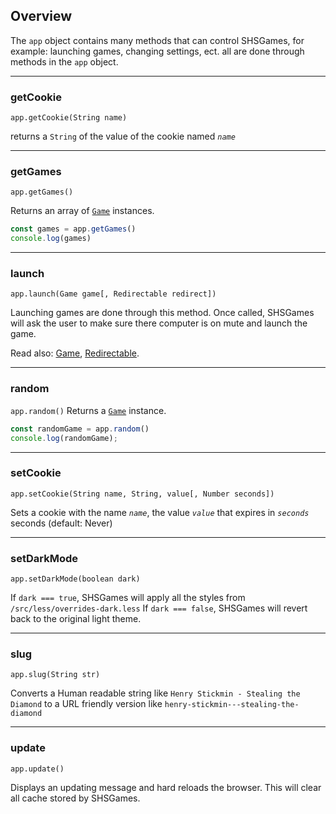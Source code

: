 ## Overview
The `app` object contains many methods that can control SHSGames, for example: launching games, changing settings, ect. all are done through methods in the `app` object.

---

### getCookie
`app.getCookie(String name)`

returns a `String` of the value of the cookie named _`name`_

---

### getGames
`app.getGames()`

Returns an array of [`Game`](./Game) instances.
```javascript
const games = app.getGames()
console.log(games)
```

---

### launch
`app.launch(Game game[, Redirectable redirect])`

Launching games are done through this method.
Once called, SHSGames will ask the user to make sure there computer is on mute and launch the game.

Read also: [Game](./Game), [Redirectable](./Redirectable).

---

### random
`app.random()`
Returns a [`Game`](./Game) instance.

```javascript
const randomGame = app.random()
console.log(randomGame);
```

---

### setCookie
`app.setCookie(String name, String, value[, Number seconds])`

Sets a cookie with the name _`name`_, the value _`value`_ that expires in _`seconds`_ seconds (default: Never)

---

### setDarkMode
`app.setDarkMode(boolean dark)`

If `dark === true`, SHSGames will apply all the styles from `/src/less/overrides-dark.less`
If `dark === false`, SHSGames will revert back to the original light theme.

---

### slug
`app.slug(String str)`

Converts a Human readable string like `Henry Stickmin - Stealing the Diamond` to a URL friendly version like `henry-stickmin---stealing-the-diamond`

---

### update
`app.update()`

Displays an updating message and hard reloads the browser. This will clear all cache stored by SHSGames.
